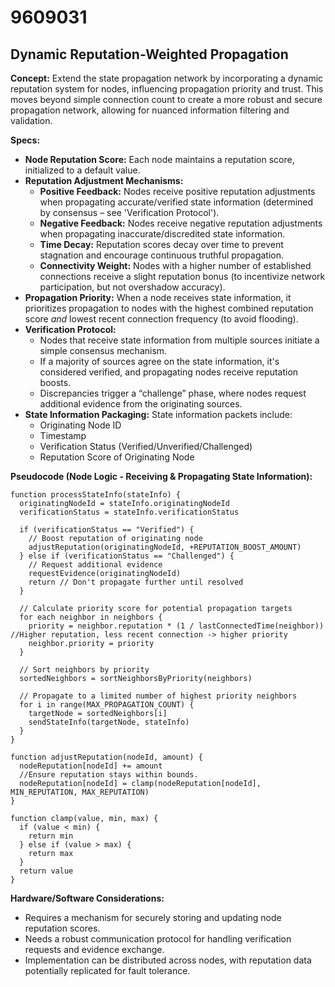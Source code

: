 # 9609031

## Dynamic Reputation-Weighted Propagation

**Concept:** Extend the state propagation network by incorporating a dynamic reputation system for nodes, influencing propagation priority and trust. This moves beyond simple connection count to create a more robust and secure propagation network, allowing for nuanced information filtering and validation.

**Specs:**

*   **Node Reputation Score:** Each node maintains a reputation score, initialized to a default value.
*   **Reputation Adjustment Mechanisms:**
    *   **Positive Feedback:** Nodes receive positive reputation adjustments when propagating accurate/verified state information (determined by consensus – see 'Verification Protocol').
    *   **Negative Feedback:** Nodes receive negative reputation adjustments when propagating inaccurate/discredited state information.
    *   **Time Decay:** Reputation scores decay over time to prevent stagnation and encourage continuous truthful propagation.
    *   **Connectivity Weight:** Nodes with a higher number of established connections receive a slight reputation bonus (to incentivize network participation, but not overshadow accuracy).
*   **Propagation Priority:** When a node receives state information, it prioritizes propagation to nodes with the highest combined reputation score *and* lowest recent connection frequency (to avoid flooding).
*   **Verification Protocol:**
    *   Nodes that receive state information from multiple sources initiate a simple consensus mechanism. 
    *   If a majority of sources agree on the state information, it's considered verified, and propagating nodes receive reputation boosts.
    *   Discrepancies trigger a “challenge” phase, where nodes request additional evidence from the originating sources.
*   **State Information Packaging:** State information packets include:
    *   Originating Node ID
    *   Timestamp
    *   Verification Status (Verified/Unverified/Challenged)
    *   Reputation Score of Originating Node

**Pseudocode (Node Logic - Receiving & Propagating State Information):**

```
function processStateInfo(stateInfo) {
  originatingNodeId = stateInfo.originatingNodeId
  verificationStatus = stateInfo.verificationStatus

  if (verificationStatus == "Verified") {
    // Boost reputation of originating node
    adjustReputation(originatingNodeId, +REPUTATION_BOOST_AMOUNT)
  } else if (verificationStatus == "Challenged") {
    // Request additional evidence
    requestEvidence(originatingNodeId)
    return // Don't propagate further until resolved
  }

  // Calculate priority score for potential propagation targets
  for each neighbor in neighbors {
    priority = neighbor.reputation * (1 / lastConnectedTime(neighbor)) //Higher reputation, less recent connection -> higher priority
    neighbor.priority = priority
  }

  // Sort neighbors by priority
  sortedNeighbors = sortNeighborsByPriority(neighbors)

  // Propagate to a limited number of highest priority neighbors
  for i in range(MAX_PROPAGATION_COUNT) {
    targetNode = sortedNeighbors[i]
    sendStateInfo(targetNode, stateInfo)
  }
}

function adjustReputation(nodeId, amount) {
  nodeReputation[nodeId] += amount
  //Ensure reputation stays within bounds.
  nodeReputation[nodeId] = clamp(nodeReputation[nodeId], MIN_REPUTATION, MAX_REPUTATION)
}

function clamp(value, min, max) {
  if (value < min) {
    return min
  } else if (value > max) {
    return max
  }
  return value
}
```

**Hardware/Software Considerations:**

*   Requires a mechanism for securely storing and updating node reputation scores.
*   Needs a robust communication protocol for handling verification requests and evidence exchange.
*   Implementation can be distributed across nodes, with reputation data potentially replicated for fault tolerance.